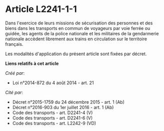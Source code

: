 # Article L2241-1-1

Dans l'exercice de leurs missions de sécurisation des personnes et des biens dans les transports en commun de voyageurs par
voie ferrée ou guidée, les agents de la police nationale et les militaires de la gendarmerie nationale accèdent librement aux
trains en circulation sur le territoire français. 

Les modalités d'application du présent article sont fixées par décret.

**Liens relatifs à cet article**

_Créé par_:

  - Loi n°2014-872 du 4 août 2014 - art. 21

_Cité par_:

  - Décret n°2015-1759 du 24 décembre 2015 - art. 1 (Ab)
  - Décret n°2016-903 du 1er juillet 2016 - art. 1 (Ab)
  - Code des transports - art. D2241-4 (V)
  - Code des transports - art. D2241-6 (V)
  - Code des transports - art. L2242-9 (VD)
